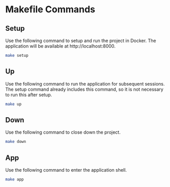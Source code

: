# Makefile Commands

## Setup

Use the following command to setup and run the project in Docker.
The application will be available at http://localhost:8000.

```sh
make setup
```

## Up

Use the following command to run the application for subsequent sessions.
The setup command already includes this command, so it is not necessary to run this after setup. 

```sh
make up
```

## Down

Use the following command to close down the project.

```sh
make down
```

## App

Use the following command to enter the application shell.

```sh
make app
```
